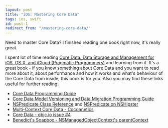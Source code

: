 ```yaml
---
layout: post
title: "iOS: Mastering Core Data"
tags: ios, swift
id: post-1
redirect_from: "/mastering-core-data/"
---
```

Need to master Core Data? I finished reading one book right now, it's really great.

I spent lot of time reading [Core Data: Data Storage and Management for iOS, OS X, and iCloud (Pragmatic Programmers)][core-data-book] and learning from it. It's a great book - if you know something about Core Data and you want to read more about it, about performance and how it works and what's behaviour of the Core Data from inside, this book is for you. Also you may find these links useful for further reading:

* [Core Data Programming Guide][core-data-programming-guide]
* [Core Data Model Versioning and Data Migration Programming Guide][core-data-model-versioning]
* [NSPredicate Class Reference][nspredicate-reference] and [NSPredicate on NSHipster][nspredicate-nshipster]
* [Multi-Context Core Data - Cocoanetics][core-data-multi-context]
* [Core Data - objc.io issue #4][objcio-issue-4]
* [Benedict's Soapbox - NSManagedObjectContext's parentContext][parent-context]

[core-data-book]: http://www.amazon.com/Core-Data-Management-Pragmatic-Programmers/dp/1937785084/ref=sr_1_2?ie=UTF8&amp;qid=1403809657&amp;sr=8-2&amp;keywords=Core+Data%2C+2nd+edition
[core-data-programming-guide]: https://developer.apple.com/library/mac/documentation/Cocoa/Conceptual/CoreData/cdProgrammingGuide.html
[core-data-model-versioning]: https://developer.apple.com/library/mac/documentation/Cocoa/Conceptual/CoreDataVersioning/Articles/Introduction.html
[nspredicate-reference]: https://developer.apple.com/library/mac/documentation/Cocoa/Reference/Foundation/Classes/NSPredicate_Class/Reference/NSPredicate.html
[nspredicate-nshipster]: http://nshipster.com/nspredicate/
[core-data-multi-context]: http://www.cocoanetics.com/2012/07/multi-context-coredata/
[objcio-issue-4]: http://www.objc.io/issue-4/
[parent-context]: http://benedictcohen.co.uk/blog/archives/308
